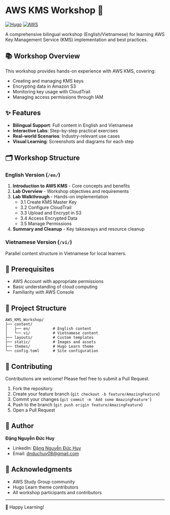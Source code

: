 # AWS KMS Workshop 🔐

[![Hugo](https://img.shields.io/badge/Hugo-0.150.0-blue.svg)](https://gohugo.io/)
[![AWS](https://img.shields.io/badge/AWS-KMS-orange.svg)](https://aws.amazon.com/kms/)

A comprehensive bilingual workshop (English/Vietnamese) for learning AWS Key Management Service (KMS) implementation and best practices.

## 📚 Workshop Overview

This workshop provides hands-on experience with AWS KMS, covering:

- Creating and managing KMS keys
- Encrypting data in Amazon S3
- Monitoring key usage with CloudTrail
- Managing access permissions through IAM

## ✨ Features

- **Bilingual Support**: Full content in English and Vietnamese
- **Interactive Labs**: Step-by-step practical exercises
- **Real-world Scenarios**: Industry-relevant use cases
- **Visual Learning**: Screenshots and diagrams for each step

## 🗂 Workshop Structure

### English Version (`/en/`)

1. **Introduction to AWS KMS** - Core concepts and benefits
2. **Lab Overview** - Workshop objectives and requirements
3. **Lab Walkthrough** - Hands-on implementation
   - 3.1 Create KMS Master Key
   - 3.2 Configure CloudTrail
   - 3.3 Upload and Encrypt in S3
   - 3.4 Access Encrypted Data
   - 3.5 Manage Permissions
4. **Summary and Cleanup** - Key takeaways and resource cleanup

### Vietnamese Version (`/vi/`)

Parallel content structure in Vietnamese for local learners.

## 🔧 Prerequisites

- AWS Account with appropriate permissions
- Basic understanding of cloud computing
- Familiarity with AWS Console

## 📁 Project Structure

```
AWS_KMS_Workshop/
├── content/
│   ├── en/          # English content
│   └── vi/          # Vietnamese content
├── layouts/         # Custom templates
├── static/          # Images and assets
├── themes/          # Hugo Learn theme
└── config.toml      # Site configuration
```

## 🤝 Contributing

Contributions are welcome! Please feel free to submit a Pull Request.

1. Fork the repository
2. Create your feature branch (`git checkout -b feature/AmazingFeature`)
3. Commit your changes (`git commit -m 'Add some AmazingFeature'`)
4. Push to the branch (`git push origin feature/AmazingFeature`)
5. Open a Pull Request

## 👤 Author

**Đặng Nguyễn Đức Huy**

- LinkedIn: [Đặng Nguyễn Đức Huy](https://www.linkedin.com/in/dwuy-wiii-b72596370/)
- Email: dnduchuy08@gmail.com

## 🙏 Acknowledgments

- AWS Study Group community
- Hugo Learn theme contributors
- All workshop participants and contributors

---

🚀 Happy Learning!
